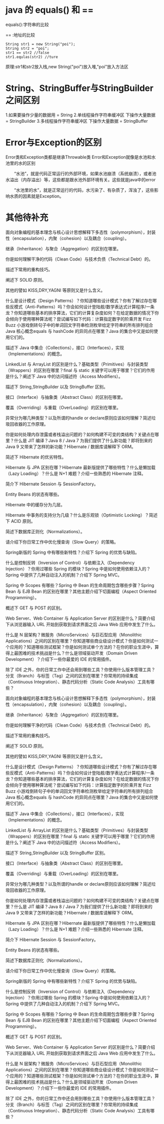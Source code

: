 
#  java 的 equals() 和 ==
  
equals():字符串的比较

==      :地址的比较
```
String str1 = new String("poi");
String str2 = "poi";
str1 == str2 //false
str1.equlas(str2) //ture
```
 原理:str1和str2放入栈,new String("poi")放入堆,"poi"放入方法区

# String、StringBuffer与StringBuilder之间区别
1.如果要操作少量的数据用 = String
2.单线程操作字符串缓冲区 下操作大量数据 = StringBuilder
3.多线程操作字符串缓冲区 下操作大量数据 = StringBuffer

# Error与Exception的区别
Error类和Exception类都是继承Throwable类
Error和Exception就像是水池和水池里的水的区别

　　“水池”，就是代码正常运行的外部环境，如果水池崩溃（系统崩溃），或者池水溢出（内存溢出）等，这些都是跟水池外部环境有关。这些就是java中的error

　　“水池里的水”，就是正常运行的代码，水污染了、有杂质了，浑浊了，这些影响水质的因素就是Exception。


# 其他待补充
面向对象编程的基本理念与核心设计思想解释下多态性（polymorphism），封装性（encapsulation），内聚（cohesion）以及耦合（coupling）。

继承（Inheritance）与聚合（Aggregation）的区别在哪里。

你是如何理解干净的代码（Clean Code）与技术负债（Technical Debt）的。

描述下常用的重构技巧。

阐述下 SOLID 原则。

其他的譬如 KISS,DRY,YAGNI 等原则又是什么含义。

什么是设计模式（Design Patterns）？你知道哪些设计模式？你有了解过存在哪些反模式（Anti-Patterns）吗？你会如何设计登陆舰/数学表达式计算程序/一条龙？你知道哪些基本的排序算法，它们的计算复杂度如何？在给定数据的情况下你会倾向于使用哪种算法呢？尝试编写如下代码：计算指定数字的阶乘开发 Fizz Buzz 小游戏倒转句子中的单词回文字符串检测枚举给定字符串的所有排列组合Java 核心概念equals 与 hashCode 的异同点在哪里？Java 的集合中又是如何使用它们的。

描述下 Java 中集合（Collections），接口（Interfaces），实现（Implementations）的概念。

LinkedList 与 ArrayList 的区别是什么？基础类型（Primitives）与封装类型（Wrappers）的区别在哪里？final 与 static 关键字可以用于哪里？它们的作用是什么？阐述下 Java 中的访问描述符（Access Modifiers）。

描述下 String,StringBuilder 以及 StringBuffer 区别。

接口（Interface）与抽象类（Abstract Class）的区别在哪里。

覆盖（Overriding）与重载（OverLoading）的区别在哪里。

异常分为哪几种类型？以及所谓的handle or declare原则应该如何理解？简述垃圾回收器的工作原理。

你是如何处理内存泄露或者栈溢出问题的？如何构建不可变的类结构？关键点在哪里？什么是 JIT 编译？Java 8 / Java 7 为我们提供了什么新功能？即将到来的 Java 9 又带来了怎样的新功能？Hibernate / 数据库请解释下 ORM。

简述下 Hibernate 的优劣特性。

Hibernate 与 JPA 区别在哪？Hibernate 最新版提供了哪些特性？什么是懒加载（Lazy Loading）？什么是 N+1 难题？介绍一些熟悉的 Hibernate 注释。

简介下 Hibernate Session 与 SessionFactory。

Entity Beans 的状态有哪些。

Hibernate 中的缓存分为几层。

Hibernate 中事务的支持分为几级？什么是乐观锁（Optimistic Locking）？简述下 ACID 原则。

简述下数据库正则化（Normalizations）。

请介绍下你日常工作中优化慢查询（Slow Query）的策略。

Spring新版的 Spring 中有哪些新特性？介绍下 Spring 的优势与缺陷。

什么是控制反转（Inversion of Control）与依赖注入（Dependency Injection）？你用过哪些 Spring 的模块？Spring 中是如何使用依赖注入的？Spring 中提供了几种自动注入的机制？介绍下 Spring MVC。

Spring 中 Scopes 有哪些？Spring 中 Bean 的生命周期包含哪些步骤？Spring Bean 与 EJB Bean 的区别在哪里？其他主题介绍下切面编程（Aspect Oriented Programming）。

概述下 GET 与 POST 的区别。

Web Server、Web Container 与 Application Server 的区别是什么？简要介绍下从浏览器输入 URL 开始到获取到请求界面之后 Java Web 应用中发生了什么。

什么是 N 层架构？微服务（MicroServices）与巨石型应用（Monolithic Applications）之间的区别在哪里？你知道哪些商业级设计模式？你是如何测试一个应用的？知道哪些测试框架？你是如何测试单个方法的？在你的职业生涯中，算得上最困难的技术挑战是什么？什么是领域驱动开发（Domain Driven Development）？介绍下一些你最爱的 IDE 的常用插件。

除了 IDE 之外，你的日常工作中还会用到哪些工具？你使用什么版本管理工具？分支（Branch）与标签（Tag）之间的区别在哪里？你常用的持续集成（Continuous Integration）、静态代码分析（Static Code Analysis）工具有哪些？

面向对象编程的基本理念与核心设计思想解释下多态性（polymorphism），封装性（encapsulation），内聚（cohesion）以及耦合（coupling）。

继承（Inheritance）与聚合（Aggregation）的区别在哪里。

你是如何理解干净的代码（Clean Code）与技术负债（Technical Debt）的。

描述下常用的重构技巧。

阐述下 SOLID 原则。

其他的譬如 KISS,DRY,YAGNI 等原则又是什么含义。

什么是设计模式（Design Patterns）？你知道哪些设计模式？你有了解过存在哪些反模式（Anti-Patterns）吗？你会如何设计登陆舰/数学表达式计算程序/一条龙？你知道哪些基本的排序算法，它们的计算复杂度如何？在给定数据的情况下你会倾向于使用哪种算法呢？尝试编写如下代码：计算指定数字的阶乘开发 Fizz Buzz 小游戏倒转句子中的单词回文字符串检测枚举给定字符串的所有排列组合Java 核心概念equals 与 hashCode 的异同点在哪里？Java 的集合中又是如何使用它们的。

描述下 Java 中集合（Collections），接口（Interfaces），实现（Implementations）的概念。

LinkedList 与 ArrayList 的区别是什么？基础类型（Primitives）与封装类型（Wrappers）的区别在哪里？final 与 static 关键字可以用于哪里？它们的作用是什么？阐述下 Java 中的访问描述符（Access Modifiers）。

描述下 String,StringBuilder 以及 StringBuffer 区别。

接口（Interface）与抽象类（Abstract Class）的区别在哪里。

覆盖（Overriding）与重载（OverLoading）的区别在哪里。

异常分为哪几种类型？以及所谓的handle or declare原则应该如何理解？简述垃圾回收器的工作原理。

你是如何处理内存泄露或者栈溢出问题的？如何构建不可变的类结构？关键点在哪里？什么是 JIT 编译？Java 8 / Java 7 为我们提供了什么新功能？即将到来的 Java 9 又带来了怎样的新功能？Hibernate / 数据库请解释下 ORM。

Hibernate 与 JPA 区别在哪？Hibernate 最新版提供了哪些特性？什么是懒加载（Lazy Loading）？什么是 N+1 难题？介绍一些熟悉的 Hibernate 注释。

简介下 Hibernate Session 与 SessionFactory。

Entity Beans 的状态有哪些。

简述下数据库正则化（Normalizations）。

请介绍下你日常工作中优化慢查询（Slow Query）的策略。

Spring新版的 Spring 中有哪些新特性？介绍下 Spring 的优势与缺陷。

什么是控制反转（Inversion of Control）与依赖注入（Dependency Injection）？你用过哪些 Spring 的模块？Spring 中是如何使用依赖注入的？Spring 中提供了几种自动注入的机制？介绍下 Spring MVC。

Spring 中 Scopes 有哪些？Spring 中 Bean 的生命周期包含哪些步骤？Spring Bean 与 EJB Bean 的区别在哪里？其他主题介绍下切面编程（Aspect Oriented Programming）。

概述下 GET 与 POST 的区别。

Web Server、Web Container 与 Application Server 的区别是什么？简要介绍下从浏览器输入 URL 开始到获取到请求界面之后 Java Web 应用中发生了什么。

什么是 N 层架构？微服务（MicroServices）与巨石型应用（Monolithic Applications）之间的区别在哪里？你知道哪些商业级设计模式？你是如何测试一个应用的？知道哪些测试框架？你是如何测试单个方法的？在你的职业生涯中，算得上最困难的技术挑战是什么？什么是领域驱动开发（Domain Driven Development）？介绍下一些你最爱的 IDE 的常用插件。

除了 IDE 之外，你的日常工作中还会用到哪些工具？你使用什么版本管理工具？分支（Branch）与标签（Tag）之间的区别在哪里？你常用的持续集成（Continuous Integration）、静态代码分析（Static Code Analysis）工具有哪些？




